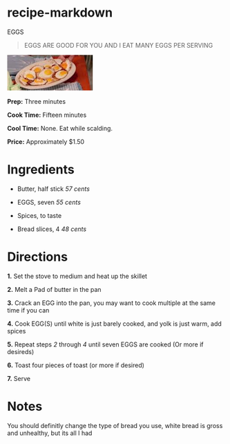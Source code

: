 # recipe-markdown
EGGS

>EGGS ARE GOOD FOR YOU AND I EAT MANY EGGS PER SERVING

![EGGS](./Capture.PNG)

**Prep:** Three minutes

**Cook Time:** Fifteen minutes

**Cool Time:** None. Eat while scalding.

**Price:** Approximately $1.50

# Ingredients 

* Butter, half stick *57 cents*

* EGGS, seven *55 cents*

* Spices, to taste 

* Bread slices, 4 *48 cents*

# Directions

**1.** Set the stove to medium and heat up the skillet

**2.** Melt a Pad of butter in the pan

**3.** Crack an EGG into the pan, you may want to cook multiple at the same time if you can

**4.** Cook EGG(S) until white is just barely cooked, and yolk is just warm, add spices

**5.** Repeat steps _2_ through _4_ until seven EGGS are cooked (Or more if desireds)

**6.** Toast four pieces of toast (or more if desired)

**7.** Serve

# Notes

You should definitly change the type of bread you use, white bread is gross and unhealthy, but its all I had 





